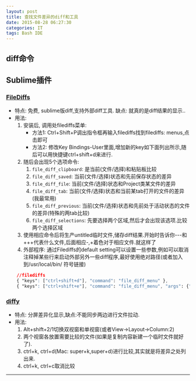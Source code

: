 ```yaml
---
layout: post
title: 查找文件差异的diff和工具
date: 2015-08-28 06:27:30
categories: IT
tags: Bash IDE
---
```


## diff命令

## Sublime插件

### [FileDiffs](https://github.com/colinta/SublimeFileDiffs)

- 特点: 免费, sublime版diff,支持外部diff工具. 缺点: 就真的是diff结果的显示..
- 用法: 
	1. 安装后, 调用处filediffs菜单:
		- 方法1: Ctrl+Shift+P调出指令框再输入filediffs找到filediffs: menus,点击即可
		- 方法2: 修改Key Bindings-User里面,增加新的key如下面列出所示,随后可以用快捷键ctrl+shift+d来进行.
	2. 随后会出现5个选项命令: 
		1. `file_diff_clipboard`: 是当前(文件/选择)和粘贴板比较
		2. `file_diff_saved`: 当前(文件/选择)状态和先前保存状态的差异
		3. `file_diff_file`: 当前(文件/选择)状态和Project类某文件的差异
		4. `file_diff_tab`: 当前(文件/选择)状态和当前某tab打开的文件的差异(我最常用)
		5. `file_diff_previous`: 当前(文件/选择)状态和先前处于活动状态的文件的差异(特殊的两tab比较)
		6. `file_diff_selections`: 先要选择两个区域,然后才会出现该选项.比较两个选择区域
	3. 使用相应命令后将生产untitled临时文件,储存diff结果.开始时告诉你---和+++代表什么文件,后面相应-,+着色对于相应文件.就这样了
	4. 外部程序: 通过Filediffs的default setting可以设置一些参数,例如可以取消注释掉某些行来启动外部另外一些diff程序,最好使用绝对路径(或者加入到/usr/local/bin/ 符号链接)

~~~css
	//filediffs
	{ "keys": ["ctrl+shift+d"], "command": "file_diff_menu" },
	{ "keys": ["ctrl+shift+e"], "command": "file_diff_menu", "args": {"cmd": ["opendiff", "$file1", "$file2"] } }
~~~

### [diffy](https://packagecontrol.io/packages/Diffy)

- 特点: 分屏差异化显示,缺点:不能同步两边进行文件拉动.
- 用法: 
	1. Alt+shift+2/1切换双视窗和单视窗(或者View->Layout->Column:2)
	2. 两个视窗各放置需要比较的文件(如果是复制内容新建一个临时文件就好了).
	3. ctrl+k, ctrl+d(Mac: super+k,super+d)进行比较,其实就是将差异之处列出来.
	4. ctrl+k, ctrl+c取消比较

------
